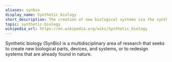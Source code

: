 ```yaml
---
aliases: synbio
display_name: Synthetic biology
short_description: The creation of new biological systems via the synthesis or assembly of artificial or natural components.
topic: synthetic-biology
wikipedia_url: https://en.wikipedia.org/wiki/Synthetic_biology
---
```


Synthetic biology (SynBio) is a multidisciplinary area of research that seeks to create new biological parts, devices, and systems, or to redesign systems that are already found in nature.
